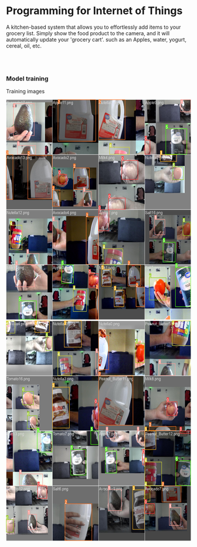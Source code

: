 <h1>Programming for Internet of Things</h1>
<p>A kitchen-based system that allows you to effortlessly add items to your grocery list. 
Simply show the food product to the camera, and it will automatically update your 'grocery cart'.  such as an Apples, water, yogurt,  cereal, oil, etc.
</p>
<br><br>
<h3>Model training</h3>
<p>Training images</p>
<center><img src="exp2/train_batch0.jpg" width=600 height=600></center><center><img src="exp2/train_batch1.jpg" width=600 height=600></center>
